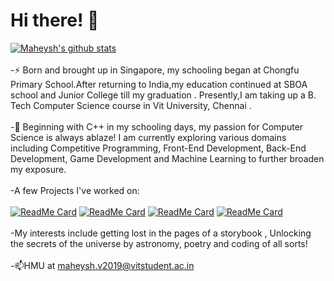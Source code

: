 # **Hi there!** 👋
<!--
**Zualemo-xo/Zualemo-xo** is a ✨ _special_ ✨ repository because its `README.md` (this file) appears on your GitHub profile.

Here are some ideas to get you started:

- 🔭 I’m currently working on ...
- 🌱 I’m currently learning ...
- 👯 I’m looking to collaborate on ...
- 🤔 I’m looking for help with ...
- 💬 Ask me about ...
- 📫 How to reach me: ...
- 😄 Pronouns: ...
- ⚡ Fun fact: ...
-->
[![Maheysh's github stats](https://github-readme-stats.vercel.app/api?username=Zualemo-xo&theme=chartreuse-dark&show_icons=true)](https://github.com/Zualemo-xo)
<br><br>
-⚡ Born and brought up in Singapore, my schooling began at Chongfu Primary School.After returning to India,my education continued at SBOA school and Junior College till my graduation . Presently,I am taking up a B. Tech Computer Science course in Vit University, Chennai .
<br><br>
-💬 Beginning with C++ in my schooling days, my passion for Computer Science is always ablaze! I am currently exploring various domains including Competitive Programming, Front-End Development, Back-End Development, Game Development and Machine Learning to further broaden my exposure.
<br><br>
-A few Projects I've worked on:<br><br>
[![ReadMe Card](https://github-readme-stats.vercel.app/api/pin/?username=Zualemo-xo&theme=dark&repo=COVID-19-Twitter-Sentiment-Dashboard)](https://github.com/Zualemo-xo/COVID-19-Twitter-Sentiment-Dashboard)
[![ReadMe Card](https://github-readme-stats.vercel.app/api/pin/?username=Zualemo-xo&theme=dark&repo=My-Portfolio)](https://github.com/Zualemo-xo/My-Portfolio)
[![ReadMe Card](https://github-readme-stats.vercel.app/api/pin/?username=Zualemo-xo&theme=dark&repo=Online-Voting-Management-System)](https://github.com/Zualemo-xo/Online-Voting-Management-System)
[![ReadMe Card](https://github-readme-stats.vercel.app/api/pin/?username=Zualemo-xo&theme=dark&repo=HTML-Tutorial)](https://github.com/Zualemo-xo/HTML-Tutorial)
<br><br>
-My interests include getting lost in the pages of a storybook , Unlocking the secrets of the universe by astronomy, poetry and coding of all sorts! 
<br><br>
-📫HMU at maheysh.v2019@vitstudent.ac.in
